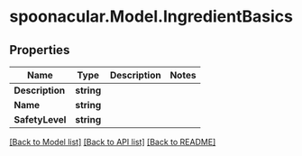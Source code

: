 # spoonacular.Model.IngredientBasics

## Properties

Name | Type | Description | Notes
------------ | ------------- | ------------- | -------------
**Description** | **string** |  | 
**Name** | **string** |  | 
**SafetyLevel** | **string** |  | 

[[Back to Model list]](../README.md#documentation-for-models) [[Back to API list]](../README.md#documentation-for-api-endpoints) [[Back to README]](../README.md)

